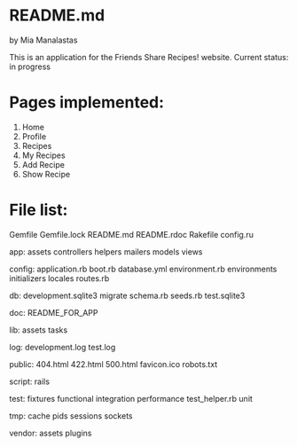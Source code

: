 README.md
=========================
by Mia Manalastas

This is an application for the Friends Share Recipes! website.
Current status: in progress

Pages implemented:
=========================
1) Home
2) Profile
3) Recipes
4) My Recipes
5) Add Recipe
6) Show Recipe


File list:
=========================
Gemfile
Gemfile.lock
README.md
README.rdoc
Rakefile
config.ru

app:
assets
controllers
helpers
mailers
models
views

config:
application.rb
boot.rb
database.yml
environment.rb
environments
initializers
locales
routes.rb

db:
development.sqlite3
migrate
schema.rb
seeds.rb
test.sqlite3

doc:
README_FOR_APP

lib:
assets
tasks

log:
development.log
test.log

public:
404.html
422.html
500.html
favicon.ico
robots.txt

script:
rails

test:
fixtures
functional
integration
performance
test_helper.rb
unit

tmp:
cache
pids
sessions
sockets

vendor:
assets
plugins